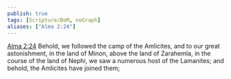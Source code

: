 ```yaml
---
publish: true
tags: [Scripture/BoM, noGraph]
aliases: ["Alma 2:24"]
---
```

[Alma 2:24](https://churchofjesuschrist.org/study/scriptures/bofm/alma/2?lang=eng&id=p24#p24) Behold, we followed the camp of the Amlicites, and to our great astonishment, in the land of Minon, above the land of Zarahemla, in the course of the land of Nephi, we saw a numerous host of the Lamanites; and behold, the Amlicites have joined them;

